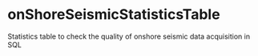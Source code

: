 # onShoreSeismicStatisticsTable
Statistics table to check the quality of onshore seismic data acquisition in SQL
